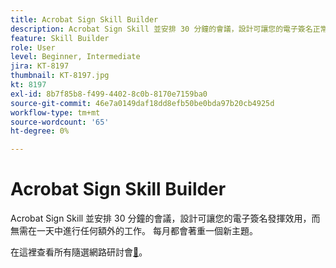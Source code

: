 ```yaml
---
title: Acrobat Sign Skill Builder
description: Acrobat Sign Skill 並安排 30 分鐘的會議，設計可讓您的電子簽名正常運作，而無需為日常新增任何額外工作
feature: Skill Builder
role: User
level: Beginner, Intermediate
jira: KT-8197
thumbnail: KT-8197.jpg
kt: 8197
exl-id: 8b7f85b8-f499-4402-8c0b-8170e7159ba0
source-git-commit: 46e7a0149daf18dd8efb50be0bda97b20cb4925d
workflow-type: tm+mt
source-wordcount: '65'
ht-degree: 0%

---
```


# Acrobat Sign Skill Builder

Acrobat Sign Skill 並安排 30 分鐘的會議，設計可讓您的電子簽名發揮效用，而無需在一天中進行任何額外的工作。 每月都會著重一個新主題。

在這裡查看所有隨選網路研討會[&#128279;](https://experienceleague.adobe.com/en/docs/events/acrobat-sign-webinars/overview)。